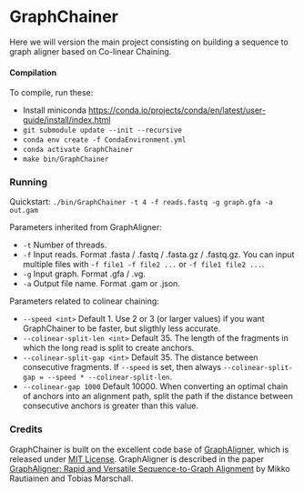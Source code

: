 # GraphChainer

Here we will version the main project consisting on building a sequence to graph aligner based on Co-linear Chaining.

#### Compilation

To compile, run these:

- Install miniconda https://conda.io/projects/conda/en/latest/user-guide/install/index.html
- `git submodule update --init --recursive`
- `conda env create -f CondaEnvironment.yml`
- `conda activate GraphChainer`
- `make bin/GraphChainer`

### Running

Quickstart: `./bin/GraphChainer -t 4 -f reads.fastq -g graph.gfa -a out.gam`

Parameters inherited from GraphAligner:
- `-t` Number of threads.
- `-f` Input reads. Format .fasta / .fastq / .fasta.gz / .fastq.gz. You can input multiple files with `-f file1 -f file2 ...` or `-f file1 file2 ...`.
- `-g` Input graph. Format .gfa / .vg.
- `-a` Output file name. Format .gam or .json.

Parameters related to colinear chaining:
- `--speed <int>` Default 1. Use 2 or 3 (or larger values) if you want GraphChainer to be faster, but sligthly less accurate.
- `--colinear-split-len <int>` Default 35. The length of the fragments in which the long read is split to create anchors.
- `--colinear-split-gap <int>` Default 35. The distance between consecutive fragments. If `--speed` is set, then always `--colinear-split-gap = --speed * --colinear-split-len`.
- `--colinear-gap 1000` Default 10000. When converting an optimal chain of anchors into an alignment path, split the path if the distance between consecutive anchors is greater than this value.

### Credits

GraphChainer is built on the excellent code base of [GraphAligner](https://github.com/maickrau/GraphAligner), which is released under [MIT License](https://github.com/maickrau/GraphAligner/blob/master/LICENSE.md). GraphAligner is described in the paper [GraphAligner: Rapid and Versatile Sequence-to-Graph Alignment](https://doi.org/10.1186/s13059-020-02157-2) by Mikko Rautiainen and Tobias Marschall.
